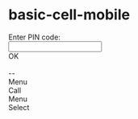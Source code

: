 # basic-cell-mobile
<!DOCTYPE html>
<html>
    <body>
        <div id="nokia">
            <div id="screen">
                <div id="container">
                    <section id="screen-pin">
                        <div class="main">Enter PIN code:</div>
                        <input id="enterpin" type="password" readonly>
                        <div class="text-center">OK</div>
                    </section>
                    <section id="screen-standby">
                        <div class="text-right text-small" id="clock">&nbsp;</div>
                        <div class="main mb-m20">
                            <div class="levelbar" id="signal"></div>
                            <div class="text-center" id="signal-txt">--</div>
                            <div class="levelbar" id="battery"></div>
                        </div>
                        <div class="text-center">Menu</div>
                    </section>
                    <section id="screen-call">
                        <div class="main" id="call"></div>
                        <div class="text-center">Call</div>
                    </section>
                    <section id="screen-menu">
                        <div class="header">Menu</div>
                        <div class="main" id="menu"></div>
                        <div class="text-center">Select</div>
                        <div class="scrollbar"><span class="handle"></span></div>
                    </section>
                </div>
            </div>
            <div id="keypad">
                <div class="key" id="key-pow"></div>
                <div class="key" id="key-nav"></div>
                <div class="key" id="key-up"></div>
                <div class="key" id="key-clr"></div>
                <div class="key" id="key-down"></div>
            </div>
            <div id="numpad">
                <div class="key num" id="num-1"></div>
                <div class="key num" id="num-2"></div>
                <div class="key num" id="num-3"></div>
                <div class="key num" id="num-4"></div>
                <div class="key num" id="num-5"></div>
                <div class="key num" id="num-6"></div>
                <div class="key num" id="num-7"></div>
                <div class="key num" id="num-8"></div>
                <div class="key num" id="num-9"></div>
                <div class="key num" id="num-aste"></div>
                <div class="key num" id="num-0"></div>
                <div class="key num" id="num-hash"></div>
            </div>
        </div>
        <div style="display: none"><!-- cache images -->
            <img src="https://vignette.wikia.nocookie.net/khangnd/images/3/3d/Nokia-messages.png">
            <img src="https://vignette.wikia.nocookie.net/khangnd/images/8/8c/Nokia-contacts.png">
            <img src="https://vignette.wikia.nocookie.net/khangnd/images/6/67/Nokia-settings.png">
            <img src="https://vignette.wikia.nocookie.net/khangnd/images/1/1b/Nokia-tones.png">
            <img src="https://vignette.wikia.nocookie.net/khangnd/images/4/45/Nokia-extras.png">
        </div>
    </body>
</html>
